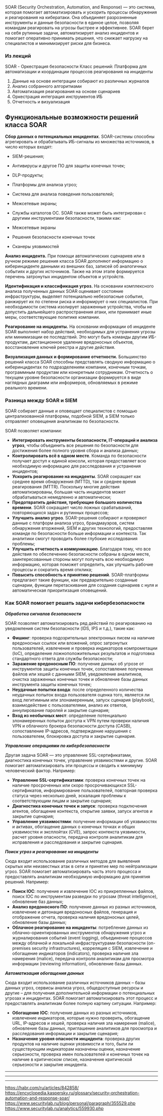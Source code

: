 SOAR (Security Orchestration, Automation, and Response) — это система, которая помогает автоматизировать и ускорить процессы обнаружения и реагирования на кибератаки. Она объединяет разрозненные инструменты и данные безопасности в единое целое, позволяя командам реагировать на угрозы быстрее и эффективнее. SOAR берет на себя рутинные задачи, автоматизирует анализ инцидентов и помогает оперативно принимать решения, что снижает нагрузку на специалистов и минимизирует риски для бизнеса.

### Из лекций ###
SOAR - Оркестрация безопасности
Класс решений:
Платформа для автоматизации и координации процессов реагирования на инциденты 
1. Данные на основе интеграции собирают из различных журналов 
2.  Анализ собранного алгоритмами
3. Автоматизация реагирования на основе сценариев
4. Оркестрация интеграция инструментов ИБ
5. Отчетность и визуализация 
## Функциональные возможности решений класса SOAR

**Сбор данных о потенциальных инцидентах**. SOAR-системы способны агрегировать и обрабатывать ИБ-сигналы из множества источников, в число которых входят:

- SIEM-решения;
- Антивирусы и другое ПО для защиты конечных точек;
- DLP-продукты;
- Платформы для анализа угроз;
- Система для анализа поведения пользователей;
- Межсетевые экраны;
- Службы каталогов ОС.
SOAR также может быть интегрирован с другими инструментами безопасности, такими как:

- Межсетевые экраны
- Решения безопасности конечных точек
- Сканеры уязвимостей

**Анализ инцидента.** При помощи автоматических сценариев или в ручном режиме решения класса SOAR дополняют информацию о киберинциденте данными из внешних баз, записей об аналогичных событиях и других источников. Также на этом этапе формируется перечень затронутых инцидентом объектов и устройств.

**Идентификация и классификация угроз.** На основании комплексного анализа полученных данных SOAR оценивает состояние инфраструктуры, выделяет потенциально небезопасные события, ранжирует их по степени риска и информирует о них специалистов. При необходимости система изолирует зараженные устройства, чтобы не допустить дальнейшего распространения атаки, или принимает иные меры, соответствующие политике компании.

**Реагирование на инциденты.** На основании информации об инциденте SOAR выполняет набор действий, необходимых для устранения угрозы или минимизации ее последствий. Это могут быть команды другим ИБ-продуктам, дистанционное удаление вредоносных объектов, восстановление ключей реестра и другие действия.

**Визуализация данных и формирование отчетности.** Большинство решений класса SOAR способны представлять сводную информацию о киберинцидентах по подразделениям компании, конечным точкам, программным продуктам или конкретным сотрудникам. Отчетность о текущем уровне безопасности организации формируется в виде наглядных диаграмм или информеров, обновляемых в режиме реального времени.

### Разница между SOAR и SIEM ###
SOAR собирает данные и оповещает специалистов с помощью централизованной платформы, подобной SIEM, а SIEM только отправляет оповещения аналитикам по безопасности.

SOAR позволяет компании:

- **Интегрировать инструменты безопасности, IT-операций и анализа угроз**, чтобы объединить все решения по безопасности для достижения более полного уровня сбора и анализа данных;
- **Контролировать всё в одном месте**. Команда по безопасности получает доступ к единой консоли, которая предоставляет всю необходимую информацию для расследования и устранения инцидентов;
- **Ускорить реагирование на инциденты**. SOAR сокращает как среднее время обнаружения (MTTD), так и среднее время реагирования (MTTR). Поскольку многие действия автоматизированы, большая часть инцидентов может обрабатываться немедленно и автоматически;
- **Предотвратить действия, требующие большого количества времени**. SOAR сокращает число ложных срабатываний, повторяющихся задач и рутинных процессов;
- **Улучшить анализ угроз**. SOAR-решения собирают и проверяют данные с платформ анализа угроз, брандмауэров, систем обнаружения вторжений, SIEM и других технологий, предоставляя команде по безопасности больше информации и контекста. Так аналитики смогут проводить более глубокие исследования проблемы;
- **Улучшить отчетность и коммуникацию**. Благодаря тому, что все действия по обеспечению безопасности собраны в одном месте, заинтересованные стороны могут получать всю необходимую информацию, которая поможет определить, как улучшить рабочие процессы и сократить время отклика;
- **Повысить способность к принятию решений**. SOAR-платформы предлагают такие функции, как предварительно созданные сценарии, функции перетаскивания для создания сценариев с нуля и автоматическая приоритизация оповещений.
### **Как SOAR помогает решать задачи кибербезопасности**

**_Обработка сигналов безопасности_**

SOAR позволяет автоматизировать ряд действий по реагированию на уведомления систем безопасности (IDS, IPS и т.д.), такие как:

- **Фишинг**: проверка подозрительных электронных писем на наличие вредоносных ссылок или вложений, опрос затронутых пользователей, извлечение и проверка индикаторов компрометации (IoC), определение ложноположительных результатов и подготовка стандартного ответа для службы безопасности;
- **Заражение вредоносным ПО**: получение данных об угрозе от инструментов защиты конечных точек, сопоставление полученных файлов или хешей с данными SIEM, уведомление аналитиков, очистка зараженных конечных точек и обновление базы данных инструмента защиты конечных точек;
- **Неудачные попытки входа**: после определенного количества неудачных попыток входа пользователя оценка того, является ли вход легитимным или злонамеренным, запуск сценария (playbook), взаимодействие с пользователями, анализ их ответов, аннулирование паролей и закрытие сценария;
- **Вход из необычных мест**: определение потенциально злонамеренных попыток доступа к VPN путем проверки наличия VPN и облачного брокера безопасности доступа (CASB), сопоставление IP-адресов, подтверждение нарушения с пользователем, блокировка доступа и закрытие сценария.

**_Управление операциями по кибербезопасности_**

Другая задача SOAR — это управление SSL-сертификатами, диагностика конечных точек, управление уязвимостями и другие. SOAR помогает автоматизировать эти процессы и сводить к минимуму человеческий фактор. Например:

- **Управление SSL-сертификатами**: проверка конечных точек на наличие просроченных или скоро просрочивающихся SSL-сертификатов, информирование пользователей, повторная проверка статуса через несколько дней, эскалация проблемы к соответствующим лицам и закрытие сценария;
- **Диагностика конечных точек и запуск**: проверка подключения агентов, обогащение контекста, открытие заявки, запуск агентов и закрытие сценария;
- **Управление уязвимостями**: получение информации об уязвимостях и активах, обогащение данных о конечных точках и общих уязвимостях и эксплойтах (CVE), запрос контекста уязвимости, расчет уровня опасности, передача контроля аналитикам для исправления и расследования и закрытие сценария.

**_Поиск угроз и реагирование на инциденты_**

Сюда входит использование различных методов для выявления скрытых или неизвестных атак в сети и принятие мер по нейтрализации угроз. SOAR помогает автоматизировать часть этого процесса и предоставлять аналитикам необходимую информацию для принятия решений. Например:

- **Поиск IOC**: получение и извлечение IOC из прикрепленных файлов, поиск IOC по инструментам разведки по угрозам (threat intelligence), обновление баз данных;
- **Анализ вредоносного ПО**: получение данных из разных источников, извлечение и детонация вредоносных файлов, генерация и отображение отчета, проверка наличия вредоносных целей, обновление базы данных;
- **Облачное реагирование на инциденты**: потребление данных из облачно-ориентированных инструментов обнаружения угроз и журналирования событий (event logging), объединение процессов между облачной и локальной инфраструктурами безопасности (on-premises security infrastructures), корреляция с SIEM, извлечение и обогащение индикаторов (indicators), проверка наличия зла намерения (malice), передача контроля аналитикам для просмотра информации (reviewing information), обновление базы данных.

**_Автоматизация обогащения данных_**

Сюда входит использование различных источников данных – базы данных угроз, сервисы анализа угроз, общедоступные ресурсы и другие – для получения дополнительной информации о потенциальных угрозах и инцидентах. SOAR помогает автоматизировать этот процесс и предоставлять аналитикам более полную картину ситуации. Например:

- **Обогащение IOC**: получение данных из разных источников, извлечение индикаторов, которые нужно проверить, обогащение URL, IP-адресов и хешей, проверка наличия зла намерения (malice), обновление базы данных, приглашение аналитиков для просмотра и расследования информации и закрытие сценария;
- **Назначение уровня опасности инцидента**: проверка других продуктов на наличие оценки уязвимости и того, были ли существующим индикаторам назначены оценки, назначение серьезности, проверка имен пользователей и конечных точек на наличие в критическом списке, назначение критической серьезности и закрытие инцидента.

---
---
---
https://habr.com/ru/articles/842858/
https://encyclopedia.kaspersky.ru/glossary/security-orchestration-automation-and-response-soar/
https://www.securitylab.ru/blog/personal/paragraph/355529.php
https://www.securitylab.ru/analytics/559930.php